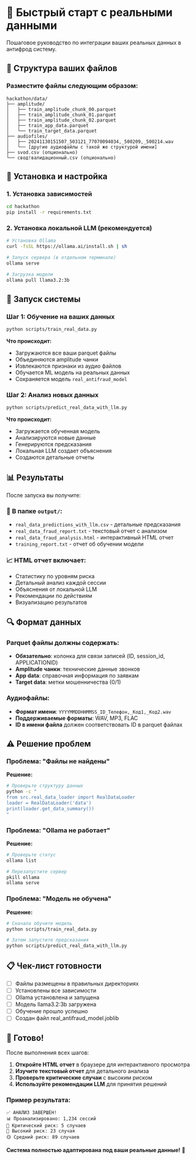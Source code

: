 # 🚀 Быстрый старт с реальными данными

Пошаговое руководство по интеграции ваших реальных данных в антифрод систему.

## 📁 Структура ваших файлов

### Разместите файлы следующим образом:

```
hackathon/data/
├── amplitude/
│   ├── train_amplitude_chunk_00.parquet
│   ├── train_amplitude_chunk_01.parquet
│   ├── train_amplitude_chunk_02.parquet
│   ├── train_app_data.parquet
│   └── train_target_data.parquet
├── audiofiles/
│   ├── 20241130151507_503121_77070094034,_500209,_500214.wav
│   └── [другие аудиофайлы с такой же структурой имени]
├── svod.csv (опционально)
└── свод!валидационный.csv (опционально)
```

## 🔧 Установка и настройка

### 1. Установка зависимостей
```bash
cd hackathon
pip install -r requirements.txt
```

### 2. Установка локальной LLM (рекомендуется)
```bash
# Установка Ollama
curl -fsSL https://ollama.ai/install.sh | sh

# Запуск сервера (в отдельном терминале)
ollama serve

# Загрузка модели
ollama pull llama3.2:3b
```

## 🎯 Запуск системы

### Шаг 1: Обучение на ваших данных
```bash
python scripts/train_real_data.py
```

**Что происходит:**
- Загружаются все ваши parquet файлы
- Объединяются amplitude чанки
- Извлекаются признаки из аудио файлов
- Обучается ML модель на реальных данных
- Сохраняется модель `real_antifraud_model`

### Шаг 2: Анализ новых данных
```bash
python scripts/predict_real_data_with_llm.py
```

**Что происходит:**
- Загружается обученная модель
- Анализируются новые данные
- Генерируются предсказания
- Локальная LLM создает объяснения
- Создаются детальные отчеты

## 📊 Результаты

После запуска вы получите:

### 📁 В папке `output/`:
- `real_data_predictions_with_llm.csv` - детальные предсказания
- `real_data_fraud_report.txt` - текстовый отчет с анализом
- `real_data_fraud_analysis.html` - интерактивный HTML отчет
- `training_report.txt` - отчет об обучении модели

### 📈 HTML отчет включает:
- Статистику по уровням риска
- Детальный анализ каждой сессии
- Объяснения от локальной LLM
- Рекомендации по действиям
- Визуализацию результатов

## 🔍 Формат данных

### Parquet файлы должны содержать:
- **Обязательно**: колонка для связи записей (ID, session_id, APPLICATIONID)
- **Amplitude чанки**: технические данные звонков
- **App data**: справочная информация по заявкам
- **Target data**: метки мошенничества (0/1)

### Аудиофайлы:
- **Формат имени**: `YYYYMMDDHHMMSS_ID_Телефон,_Код1,_Код2.wav`
- **Поддерживаемые форматы**: WAV, MP3, FLAC
- **ID в имени файла** должен соответствовать ID в parquet файлах

## ⚠️ Решение проблем

### Проблема: "Файлы не найдены"
**Решение:**
```bash
# Проверьте структуру данных
python -c "
from src.real_data_loader import RealDataLoader
loader = RealDataLoader('data')
print(loader.get_data_summary())
"
```

### Проблема: "Ollama не работает"
**Решение:**
```bash
# Проверьте статус
ollama list

# Перезапустите сервер
pkill ollama
ollama serve
```

### Проблема: "Модель не обучена"
**Решение:**
```bash
# Сначала обучите модель
python scripts/train_real_data.py

# Затем запустите предсказания
python scripts/predict_real_data_with_llm.py
```

## 📋 Чек-лист готовности

- [ ] Файлы размещены в правильных директориях
- [ ] Установлены все зависимости
- [ ] Ollama установлена и запущена
- [ ] Модель llama3.2:3b загружена
- [ ] Обучение прошло успешно
- [ ] Создан файл real_antifraud_model.joblib

## 🎉 Готово!

После выполнения всех шагов:

1. **Откройте HTML отчет** в браузере для интерактивного просмотра
2. **Изучите текстовый отчет** для детального анализа
3. **Проверьте критические случаи** с высоким риском
4. **Используйте рекомендации LLM** для принятия решений

### Пример результата:
```
✅ АНАЛИЗ ЗАВЕРШЕН!
📊 Проанализировано: 1,234 сессий
🚨 Критический риск: 5 случаев
🔴 Высокий риск: 23 случая
🟡 Средний риск: 89 случаев
```

**Система полностью адаптирована под ваши реальные данные!** 🎯